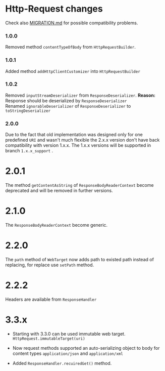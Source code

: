# Http-Request changes

Check also [MIGRATION.md](MIGRATION.md) for possible compatibility problems.

### 1.0.0

Removed method `contentTypeOfBody` from `HttpRequestBuilder`.

### 1.0.1

Added method `addHttpClientCustomizer` into `HttpRequestBuilder`

### 1.0.2

Removed `inputStreamDeserializer` from `ResponseDeserializer`. **Reason:** Response should be deserialized
by `ResponseDeserializer`  
Renamed `ignorableDeserializer` of `ResponseDeserializer` to `toStringDeserializer`

### 2.0.0

Due to the fact that old implementation was designed only for one predefined `URI` and wasn't much flexible the 2.x.x
version don't have back compatibility with version 1.x.x. The 1.x.x versions will be supported in branch `1.x.x_support`
.

# 2.0.1

The method `getContentAsString` of `ResponseBodyReaderContext` become deprecated and will be removed in further
versions.

# 2.1.0

The `ResponseBodyReaderContext` become generic.

# 2.2.0

The `path` method of `WebTarget` now adds path to existed path instead of replacing, for replace use `setPath` method.

# 2.2.2

Headers are available from `ResponseHandler`

# 3.3.x

* Starting with 3.3.0 can be used immutable web target. `HttpRequest.immutableTarget(uri)`


* Now request methods supported an auto-serializing object to body for content types `application/json`
  and `application/xml`


* Added `ResponseHandler.recuiredGet()` method.

